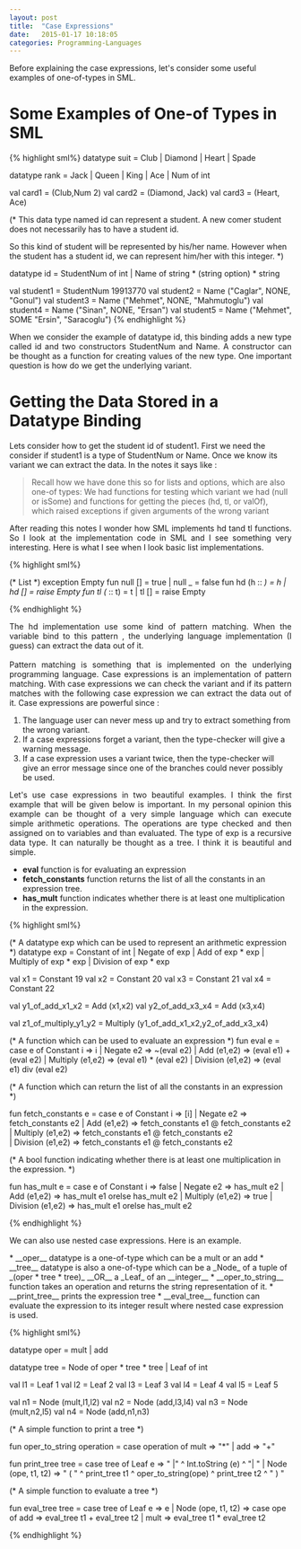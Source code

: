 ```yaml
---
layout: post
title:  "Case Expressions"
date:   2015-01-17 10:18:05
categories: Programming-Languages
---
```


Before explaining the case expressions, let's consider some useful examples of one-of-types in SML. 

# Some Examples of One-of Types in SML #

{% highlight  sml%}
datatype suit = Club | Diamond | Heart | Spade

datatype rank = Jack | Queen | King | Ace | Num of int

val card1 = (Club,Num 2)
val card2 = (Diamond, Jack)
val card3 = (Heart, Ace)

(*
This data type named id can represent a student. 
A new comer student does not necessarily has to 
have a student id. 

So this kind of student will be represented by his/her
name. However when the student has a student id, 
we can represent him/her with this integer.
*)

datatype id =   StudentNum of int 
              | Name of string * (string option) * string

val student1 = StudentNum 19913770
val student2 = Name ("Caglar", NONE, "Gonul")
val student3 = Name ("Mehmet", NONE, "Mahmutoglu")
val student4 = Name ("Sinan", NONE, "Ersan")
val student5 = Name ("Mehmet", SOME "Ersin", "Saracoglu")
{% endhighlight %}

<p align="justify">
When we consider the example of datatype id, this binding adds a new type called id and
two constructors StudentNum and Name. A constructor can be thought as a function for creating
values of the new type. One important question is how do we get the underlying variant.
</p>

# Getting the Data Stored in a Datatype Binding #

<p align="justify">

Lets consider how to get the student id of student1. First we need the consider if student1 is
a type of StudentNum or Name. Once we know its variant we can extract the data.
In the notes it says like  :
</p>

> Recall how we have done this so for lists and options, which are also one-of types: We had functions for
testing which variant we had (null or isSome) and functions for getting the pieces (hd, tl, or valOf), which
raised exceptions if given arguments of the wrong variant

<p align="justify">
After reading this notes I wonder how SML implements hd tand tl functions. 
So I look at the implementation code in SML and I see something very interesting. Here is what I see 
when I look basic list implementations.
</p>

{% highlight  sml%}

(* List *)
exception Empty
fun null [] = true
  | null _ = false
fun hd (h :: _) = h
  | hd [] = raise Empty
fun tl (_ :: t) = t
  | tl [] = raise Empty
  
{% endhighlight %}

<p align="justify">
The hd implementation use some kind of pattern matching. When the variable bind to this pattern ,
the underlying language implementation (I guess) can extract the data out of it. 
<br><br>
Pattern matching is something that is implemented on the underlying programming language. Case
expressions is an implementation of pattern matching. With case expressions we can check the 
variant and if its pattern matches with the following case expression we can extract the data
out of it. Case expressions are powerful since :
</p>

1. The language user can never mess up and try to extract something from the wrong variant.
2. If a case expressions forget a variant, then the type-checker will give a warning message.
3. If a case expression uses a variant twice, then the type-checker will give an error message since one of the branches could never possibly be used.


<p align="justify">
Let's use case expressions in two beautiful examples. 
I think the first example that will be given below is important. 
In my personal opinion this example can be thought
of a very simple language which can execute simple arithmetic operations. The operations are type checked
and then assigned on to variables and than evaluated. The type of exp is a recursive data type. It can
naturally be thought as a tree. I think it is beautiful and simple. 
</p>

 * __eval__ function is for evaluating an expression
 * __fetch_constants__ function returns the list of all the constants in an expression tree.
 * __has_mult__ function indicates whether there is at least one multiplication in the expression. 

{% highlight  sml%}

(*
A datatype exp which can be used to represent 
an arithmetic expression
*)
datatype exp = 
	 Constant of int
       | Negate of exp
       | Add of exp * exp
       | Multiply of exp * exp
       | Division of exp * exp

val x1 = Constant 19
val x2 = Constant 20
val x3 = Constant 21
val x4 = Constant 22

val y1_of_add_x1_x2 = Add (x1,x2)
val y2_of_add_x3_x4 = Add (x3,x4)

val z1_of_multiply_y1_y2 = Multiply (y1_of_add_x1_x2,y2_of_add_x3_x4) 

(*
A function which can be used to evaluate an expression
*)
fun eval e =
    case e of
	Constant i => i
      | Negate e2 => ~(eval e2)
      | Add (e1,e2) => (eval e1) + (eval e2)
      | Multiply (e1,e2) => (eval e1) * (eval e2)
      | Division (e1,e2) => (eval e1) div (eval e2)     

(*
A function which can return the list of all the constants in 
an expression
*)

fun fetch_constants e =
    case e of
	Constant i => [i]
      | Negate e2 => fetch_constants e2
      | Add (e1,e2) => fetch_constants e1 @ fetch_constants e2
      | Multiply (e1,e2) => fetch_constants e1 @ fetch_constants e2  
      | Division (e1,e2) => fetch_constants e1 @ fetch_constants e2    

(*
A bool function indicating whether there is at least one multiplication
in the expression.
*)

fun has_mult e =
    case e of
	Constant i => false
      | Negate e2 => has_mult e2
      | Add (e1,e2) => has_mult e1 orelse has_mult e2
      | Multiply (e1,e2) => true
      | Division (e1,e2) => has_mult e1 orelse has_mult e2
  
{% endhighlight %}

<p align="justify">
We can also use nested case expressions. Here is an example.
</p>
 * __oper__ datatype is a one-of-type which can be a mult or an add
 * __tree__ datatype is also a one-of-type which can be a _Node_ of a tuple of _(oper * tree * tree)_ __OR__
   a _Leaf_ of an __integer__
 * __oper_to_string__ function takes an operation and returns the string representation of it.
 * __print_tree__ prints the expression tree
 * __eval_tree__ function can evaluate the expression to its integer result where nested case expression is 
 used.

{% highlight  sml%}

datatype oper = mult | add

datatype tree = Node of oper * tree * tree
	      | Leaf of int


val l1 = Leaf 1
val l2 = Leaf 2
val l3 = Leaf 3
val l4 = Leaf 4
val l5 = Leaf 5

val n1 = Node (mult,l1,l2)
val n2 = Node (add,l3,l4)
val n3 = Node (mult,n2,l5)
val n4 = Node (add,n1,n3)

(*
A simple function to print a tree
*)

fun oper_to_string operation =
    case operation of
	mult => "*"
      | add => "+" 

fun print_tree tree =
    case tree of 
	Leaf e => " |" ^ Int.toString (e) ^ "| "
     | Node (ope, t1, t2)  => " ( " ^ print_tree t1 ^ oper_to_string(ope) ^ print_tree t2 ^ " ) " 

(*
A simple function to evaluate a tree
*)

fun eval_tree tree =
    case tree of
	Leaf e => e
      | Node (ope, t1, t2) => case ope of
				  add => eval_tree t1 + eval_tree t2
				| mult => eval_tree t1 * eval_tree t2 

{% endhighlight %}